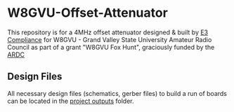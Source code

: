 # W8GVU-Offset-Attenuator

This repository is for a 4MHz offset attenuator designed & built by [E3 Compliance](https://www.e3compliance.com/) for W8GVU - Grand Valley State University Amateur Radio Council as part of a grant "W8GVU Fox Hunt", graciously funded by the [ARDC](https://www.ardc.net/)

## Design Files
All necessary design files (schematics, gerber files) to build a run of boards can be located in the [project outputs](https://github.com/InkRF/W8GVU-Offset-Attenuator/tree/main/Project%20Outputs%20for%20Offset_Attenuator) folder. 